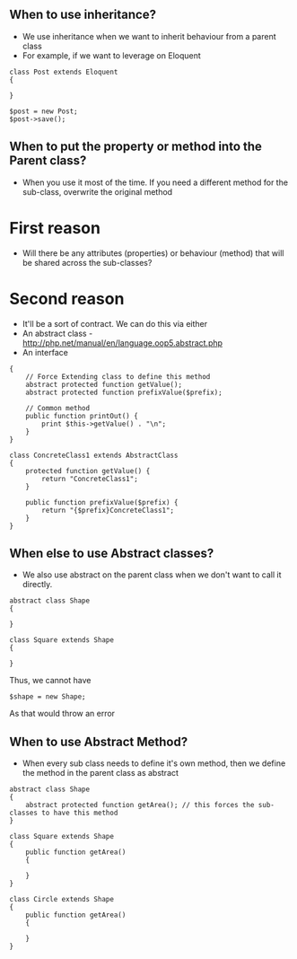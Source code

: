 ## When to use inheritance?

- We use inheritance when we want to inherit behaviour from a parent class
- For example, if we want to leverage on Eloquent

```
class Post extends Eloquent
{

}

$post = new Post;
$post->save();

```

## When to put the property or method into the Parent class?
- When you use it most of the time. If you need a different method for the sub-class, overwrite the original method

# First reason
- Will there be any attributes (properties) or behaviour (method) that will be shared across the sub-classes?

# Second reason
- It'll be a sort of contract. We can do this via either
- An abstract class - http://php.net/manual/en/language.oop5.abstract.php
- An interface

```abstract class AbstractClass
{
    // Force Extending class to define this method
    abstract protected function getValue();
    abstract protected function prefixValue($prefix);

    // Common method
    public function printOut() {
        print $this->getValue() . "\n";
    }
}

class ConcreteClass1 extends AbstractClass
{
    protected function getValue() {
        return "ConcreteClass1";
    }

    public function prefixValue($prefix) {
        return "{$prefix}ConcreteClass1";
    }
}
```

## When else to use Abstract classes?
- We also use abstract on the parent class when we don't want to call it directly.

```
abstract class Shape
{

}

class Square extends Shape
{

}
```

Thus, we cannot have
```
$shape = new Shape;
```
As that would throw an error

## When to use Abstract Method?
- When every sub class needs to define it's own method, then we define the method in the parent class as abstract
```
abstract class Shape
{
	abstract protected function getArea(); // this forces the sub-classes to have this method
}

class Square extends Shape
{
	public function getArea()
	{

	}
}

class Circle extends Shape
{
	public function getArea()
	{

	}
}
```